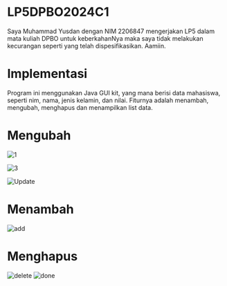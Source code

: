 # LP5DPBO2024C1

Saya Muhammad Yusdan dengan NIM 2206847 mengerjakan LP5 dalam mata kuliah DPBO untuk keberkahanNya maka saya tidak melakukan kecurangan seperti yang telah dispesifikasikan. Aamiin.

# Implementasi

Program ini menggunakan Java GUI kit, yang mana berisi data mahasiswa, seperti nim, nama, jenis kelamin, dan nilai. Fiturnya adalah menambah, mengubah, menghapus dan menampilkan list data.

# Mengubah
![1](https://github.com/mhmmdysdn/LP5DPBO2024C1/assets/119798315/e5d940af-9ba5-4192-8e70-0a4f033b944c)

![3](https://github.com/mhmmdysdn/LP5DPBO2024C1/assets/119798315/4d1faf3e-0052-4d42-8705-3bf69ee82cb5)

![Update](https://github.com/mhmmdysdn/LP5DPBO2024C1/assets/119798315/96c0442c-6e47-47ec-b424-f74bb5880429)

# Menambah 
![add](https://github.com/mhmmdysdn/LP5DPBO2024C1/assets/119798315/15dd937f-15d1-4ba7-b5fe-251d1e034ef7)

# Menghapus
![delete](https://github.com/mhmmdysdn/LP5DPBO2024C1/assets/119798315/6786f5a9-4733-4dba-93f5-bf58ec8b8506)
![done](https://github.com/mhmmdysdn/LP5DPBO2024C1/assets/119798315/e16d6666-b9c7-478c-9e74-4f163f5c2a78)
